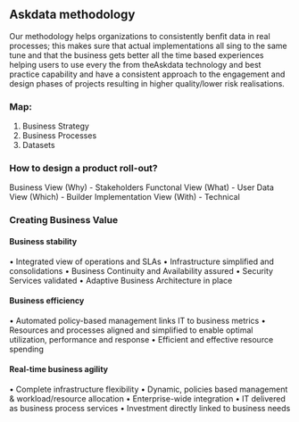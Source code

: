 ## Askdata methodology

Our methodology helps organizations to consistently benfit data in real processes; this makes sure that actual implementations all sing to the same tune and that the business gets better all the time based experiences helping users to use every the from theAskdata technology and best practice capability and have a consistent approach to the engagement and design phases of projects resulting in higher quality/lower risk realisations.

### Map:

1. Business Strategy
2. Business Processes
3. Datasets

### How to design a product roll-out?

Business View (Why) - Stakeholders
Functonal View (What) - User
Data View (Which) - Builder
Implementation View (With) - Technical

### Creating Business Value

#### Business stability
• Integrated view of operations and SLAs
• Infrastructure simplified and consolidations
• Business Continuity and Availability assured
• Security Services validated
• Adaptive Business Architecture in place

#### Business efficiency
• Automated policy-based management links IT to business metrics
• Resources and processes aligned and simplified to enable optimal utilization, performance and response
• Efficient and effective resource spending

#### Real-time business agility
• Complete infrastructure flexibility
• Dynamic, policies based management & workload/resource allocation
• Enterprise-wide integration
• IT delivered as business process services
• Investment directly linked to business needs
